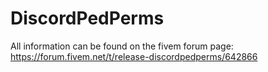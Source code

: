 # DiscordPedPerms
All information can be found on the fivem forum page: https://forum.fivem.net/t/release-discordpedperms/642866

